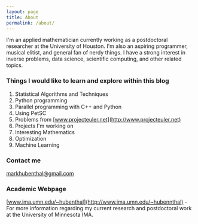```yaml
---
layout: page
title: About
permalink: /about/
---
```


I'm an applied mathematician currently working as a postdoctoral researcher at the University of Houston. I'm also an aspiring programmer, musical elitist, and general fan of nerdy things. I have a strong  interest in inverse problems, data science, scientific computing, and other related topics.

### Things I would like to learn and explore within this blog

1. Statistical Algorithms and Techniques
2. Python programming
3. Parallel programming with C++ and Python
4. Using PetSC
5. Problems from [www.projecteuler.net](http://www.projecteuler.net)
6. Projects I'm working on
7. Interesting Mathematics
8. Optimization
9. Machine Learning
	
### Contact me

[markhubenthal@gmail.com](mailto:markhubenthal@gmail.com)

### Academic Webpage

[www.ima.umn.edu/~hubenthal](http://www.ima.umn.edu/~hubennthal) - For more information regarding my current research and postdoctoral work at the University of Minnesota IMA.
